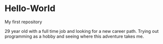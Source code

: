 # Hello-World
My first repository

29 year old with a full time job and looking for a new career path. 
Trying out programming as a hobby and seeing where this adventure takes me.
